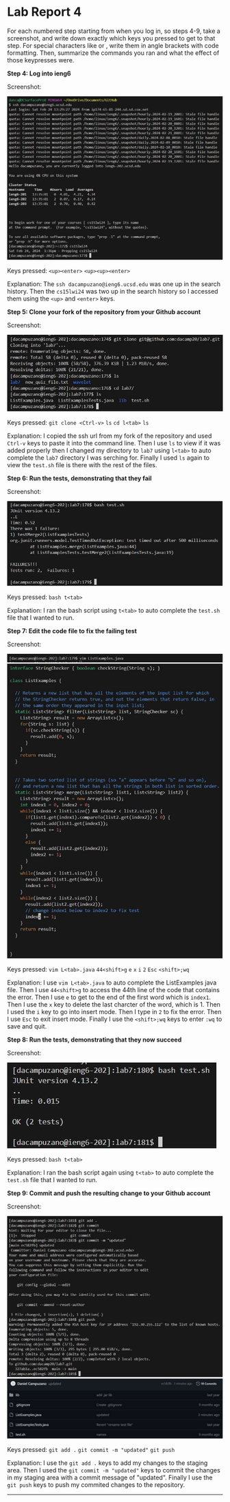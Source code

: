 # Lab Report 4


For each numbered step starting from when you log in, so steps 4-9, take a screenshot, and write down exactly which keys you pressed to get to that step. For special characters like <enter> or <tab>, write them in angle brackets with code formatting. Then, summarize the commands you ran and what the effect of those keypresses were.

**Step 4: Log into ieng6**

Screenshot:

![Image](https://github.com/dacamp20/cse15l-lab-reports/blob/main/s4.jpg?raw=true)

Keys pressed: `<up><enter>` `<up><up><enter>`

Explanation: The `ssh dacampuzano@ieng6.ucsd.edu` was one up in the search history. Then the `cs15lwi24` was two up in the search history so I accessed them using the `<up>` and `<enter>` keys.


**Step 5: Clone your fork of the repository from your Github account**

Screenshot:

![Image](https://github.com/dacamp20/cse15l-lab-reports/blob/main/s5.jpg?raw=true)

Keys pressed: `git clone <Ctrl-v>` `ls` `cd l<tab>` `ls`

Explanation: I copied the ssh url from my fork of the repository and used `Ctrl-v` keys to paste it into the command line. Then I use `ls` to view if it was added properly then I changed my directory to `lab7` using `l<tab>` to auto complete the `lab7` directory I was serching for. Finally I used `ls` again to view the `test.sh` file is there with the rest of the files.


**Step 6: Run the tests, demonstrating that they fail**

Screenshot:

![Image](https://github.com/dacamp20/cse15l-lab-reports/blob/main/s6.jpg?raw=true)

Keys pressed: `bash t<tab>`

Explanation: I ran the bash script using `t<tab>` to auto complete the `test.sh` file that I wanted to run.


**Step 7: Edit the code file to fix the failing test**

Screenshot:

![Image](https://github.com/dacamp20/cse15l-lab-reports/blob/main/s7.1.jpg?raw=true)
![Image](https://github.com/dacamp20/cse15l-lab-reports/blob/main/s7.2.jpg?raw=true)

Keys pressed: `vim L<tab>.java` `44<shift>g` `e` `x` `i` `2` `Esc` `<shift>;wq`

Explanation: I use `vim L<tab>.java` to auto complete the ListExamples java file. Then I use `44<shift>g` to access the 44th line of the code that contains the error. Then I use `e` to get to the end of the first word which is `index1`. Then I use the `x` key to delete the last charcter of the word, which is 1. Then I used the `i` key to go into insert mode. Then I type in `2` to fix the error. Then I use `Esc` to exit insert mode. Finally I use the `<shift>;wq` keys to enter `:wq` to save and quit.


**Step 8: Run the tests, demonstrating that they now succeed**

Screenshot:

![Image](https://github.com/dacamp20/cse15l-lab-reports/blob/main/s8.jpg?raw=true)

Keys pressed: `bash t<tab>`

Explanation: I ran the bash script again using `t<tab>` to auto complete the `test.sh` file that I wanted to run.


**Step 9: Commit and push the resulting change to your Github account**

Screenshot:

![Image](https://github.com/dacamp20/cse15l-lab-reports/blob/main/s9.1.jpg?raw=true)
![Image](https://github.com/dacamp20/cse15l-lab-reports/blob/main/s9.2.jpg?raw=true)

Keys pressed: `git add .` `git commit -m "updated"` `git push`

Explanation: I use the `git add .` keys to add my changes to the staging area. Then I used the `git commit -m "updated"` keys to commit the changes in my staging area with a commit message of "updated". Finally I use the `git push` keys to push my commited changes to the repository.

---
